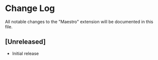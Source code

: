 # Change Log

All notable changes to the "Maestro" extension will be documented in this file.

## [Unreleased]

- Initial release